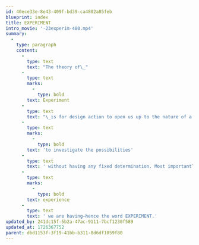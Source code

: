 ```yaml
---
id: 40ece33e-8e43-409f-bd39-ca4802a85feb
blueprint: index
title: EXPERIMENT
intro_movie: '-23experim-480.mp4'
summary:
  -
    type: paragraph
    content:
      -
        type: text
        text: "The theory of\_"
      -
        type: text
        marks:
          -
            type: bold
        text: Experiment
      -
        type: text
        text: "\_is for design action to open us up to the nature of a project as a whole.\_We try out something untried "
      -
        type: text
        marks:
          -
            type: bold
        text: 'to investigate the possibilities'
      -
        type: text
        text: ' without having any fixed determination. Most importantly, intuitively we feel our way into this process and begin to see the potentials. This opens us up an inner awareness to help us see more and more interrelations, connections, possibilities. From this we gain insight. That insight not only see relational values from the external world of possibilities, but most importantly it opens us up to our inner nature of being and our inner depth of knowledge (wisdom). The insights for potential outcomes can only come directly out of the very '
      -
        type: text
        marks:
          -
            type: bold
        text: experience
      -
        type: text
        text: ' we are having—hence the word EXPERIMENT.'
updated_by: 241dc15f-5b2a-47ac-9111-7bcf1230f589
updated_at: 1726367752
parent: dbd1153f-3f19-41bb-b311-8d6df1059f80
---
```


